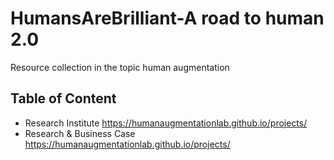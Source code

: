 # HumansAreBrilliant-A road to human 2.0
Resource collection in the topic human augmentation
## Table of Content
* Research Institute
https://humanaugmentationlab.github.io/projects/
* Research & Business Case
https://humanaugmentationlab.github.io/projects/
